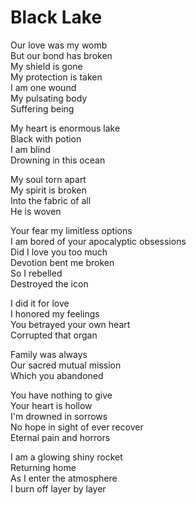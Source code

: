 # Black Lake  

Our love was my womb  
But our bond has broken  
My shield is gone  
My protection is taken  
I am one wound  
My pulsating body  
Suffering being  

My heart is enormous lake  
Black with potion  
I am blind  
Drowning in this ocean  

My soul torn apart  
My spirit is broken  
Into the fabric of all  
He is woven  

Your fear my limitless options  
I am bored of your apocalyptic obsessions  
Did I love you too much  
Devotion bent me broken  
So I rebelled  
Destroyed the icon  

I did it for love  
I honored my feelings  
You betrayed your own heart  
Corrupted that organ  

Family was always  
Our sacred mutual mission  
Which you abandoned  

You have nothing to give  
Your heart is hollow  
I'm drowned in sorrows  
No hope in sight of ever recover  
Eternal pain and horrors  

I am a glowing shiny rocket  
Returning home  
As I enter the atmosphere  
I burn off layer by layer  
